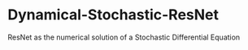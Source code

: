 # Dynamical-Stochastic-ResNet
ResNet as the numerical solution of a Stochastic Differential Equation
